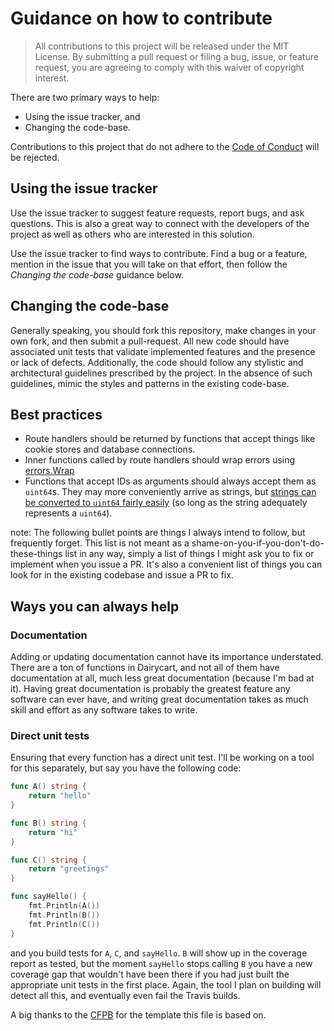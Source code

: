 # Guidance on how to contribute

> All contributions to this project will be released under the MIT License. By submitting
> a pull request or filing a bug, issue, or feature request, you are agreeing to comply
> with this waiver of copyright interest.

There are two primary ways to help:

- Using the issue tracker, and
- Changing the code-base.

Contributions to this project that do not adhere to the [Code of Conduct](CODE_OF_CONDUCT.md) will be rejected.

## Using the issue tracker

Use the issue tracker to suggest feature requests, report bugs, and ask questions.
This is also a great way to connect with the developers of the project as well
as others who are interested in this solution.

Use the issue tracker to find ways to contribute. Find a bug or a feature, mention in
the issue that you will take on that effort, then follow the _Changing the code-base_
guidance below.

## Changing the code-base

Generally speaking, you should fork this repository, make changes in your
own fork, and then submit a pull-request. All new code should have associated unit
tests that validate implemented features and the presence or lack of defects.
Additionally, the code should follow any stylistic and architectural guidelines
prescribed by the project. In the absence of such guidelines, mimic the styles
and patterns in the existing code-base.

## Best practices

- Route handlers should be returned by functions that accept things like cookie stores and database connections.
- Inner functions called by route handlers should wrap errors using [errors.Wrap](https://godoc.org/github.com/pkg/errors#Wrap)
- Functions that accept IDs as arguments should always accept them as `uint64`s. They may more conveniently arrive as strings, but [strings can be converted to `uint64` fairly easily](https://golang.org/pkg/strconv/#ParseUint) (so long as the string adequately represents a `uint64`).

note: The following bullet points are things I always intend to follow, but frequently forget. This list is not meant as a shame-on-you-if-you-don't-do-these-things list in any way, simply a list of things I might ask you to fix or implement when you issue a PR. It's also a convenient list of things you can look for in the existing codebase and issue a PR to fix.

## Ways you can always help

### Documentation

Adding or updating documentation cannot have its importance understated. There are a ton of functions in Dairycart, and not all of them have documentation at all, much less great documentation (because I'm bad at it). Having great documentation is probably the greatest feature any software can ever have, and writing great documentation takes as much skill and effort as any software takes to write.

### Direct unit tests

Ensuring that every function has a direct unit test. I'll be working on a tool for this separately, but say you have the following code:

```go
func A() string {
    return "hello"
}

func B() string {
    return "hi"
}

func C() string {
    return "greetings"
}

func sayHello() {
    fmt.Println(A())
    fmt.Println(B())
    fmt.Println(C())
}
```

and you build tests for `A`, `C`, and `sayHello`. `B` will show up in the coverage report as tested, but the moment `sayHello` stops calling `B` you have a new coverage gap that wouldn't have been there if you had just built the appropriate unit tests in the first place. Again, the tool I plan on building will detect all this, and eventually even fail the Travis builds.

A big thanks to the [CFPB](https://github.com/cfpb/open-source-project-template) for the template this file is based on.